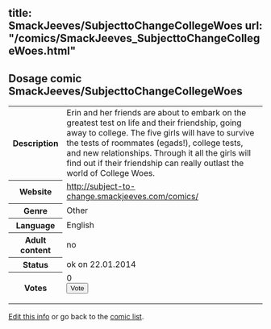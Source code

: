 title: SmackJeeves/SubjecttoChangeCollegeWoes
url: "/comics/SmackJeeves_SubjecttoChangeCollegeWoes.html"
---
Dosage comic SmackJeeves/SubjecttoChangeCollegeWoes
-----------------------------------------

<p id="msg"></p>
<script type="text/javascript">
if (window.location.search === '?edit_info_mail=sent_ok') {
  var elem = document.getElementById("msg");
  elem.innerHTML = 'Edited information sucessfully sent for review, which is usually done daily. Thanks!';
  elem.className = 'ok';
}
</script>
<table class="comicinfo">
<tr>
<th>Description</th><td>Erin and her friends are about to embark on the greatest test on life and their friendship, going away to college. The five girls will have to survive the tests of roommates (egads!), college tests, and new relationships. Through it all the girls will find out if their friendship can really outlast the world of College Woes.</td>
</tr>
<tr>
<th>Website</th><td><a href="http://subject-to-change.smackjeeves.com/comics/">http://subject-to-change.smackjeeves.com/comics/</a></td>
</tr>
<tr>
<th>Genre</th><td>Other</td>
</tr>
<tr>
<th>Language</th><td>English</td>
</tr>
<tr>
<th>Adult content</th><td>no</td>
</tr>
<tr>
<th>Status</th><td>ok on 22.01.2014</td>
</tr>
<tr>
<th>Votes</th><td>0
<form action="http://gaecounter.appspot.com/count/" method="POST">
<input name="name" type="hidden" value="SmackJeeves_SubjecttoChangeCollegeWoes"/>
<input name="uid" type="hidden" id="voteuid" value=""/>
<input type="submit" value="Vote"/>
</form>
</td>
</tr>
</table>
<script type="text/javascript">
var ua = navigator.userAgent;
document.getElementById("voteuid").value = ua.replace(/[^a-zA-Z0-9\._:]/g , "_");;
</script>

[Edit this info](SmackJeeves_SubjecttoChangeCollegeWoes_edit.html) or go back to the [comic list](../comic-index.html).
